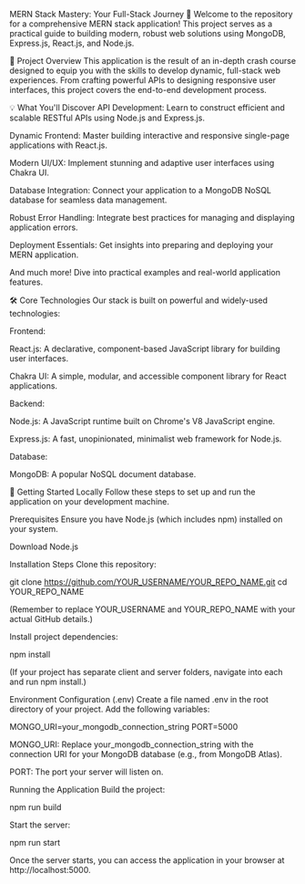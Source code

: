 MERN Stack Mastery: Your Full-Stack Journey 🚀
Welcome to the repository for a comprehensive MERN stack application! This project serves as a practical guide to building modern, robust web solutions using MongoDB, Express.js, React.js, and Node.js.

🎯 Project Overview
This application is the result of an in-depth crash course designed to equip you with the skills to develop dynamic, full-stack web experiences. From crafting powerful APIs to designing responsive user interfaces, this project covers the end-to-end development process.

💡 What You'll Discover
API Development: Learn to construct efficient and scalable RESTful APIs using Node.js and Express.js.

Dynamic Frontend: Master building interactive and responsive single-page applications with React.js.

Modern UI/UX: Implement stunning and adaptive user interfaces using Chakra UI.

Database Integration: Connect your application to a MongoDB NoSQL database for seamless data management.

Robust Error Handling: Integrate best practices for managing and displaying application errors.

Deployment Essentials: Get insights into preparing and deploying your MERN application.

And much more! Dive into practical examples and real-world application features.

🛠️ Core Technologies
Our stack is built on powerful and widely-used technologies:

Frontend:

React.js: A declarative, component-based JavaScript library for building user interfaces.

Chakra UI: A simple, modular, and accessible component library for React applications.

Backend:

Node.js: A JavaScript runtime built on Chrome's V8 JavaScript engine.

Express.js: A fast, unopinionated, minimalist web framework for Node.js.

Database:

MongoDB: A popular NoSQL document database.

🚀 Getting Started Locally
Follow these steps to set up and run the application on your development machine.

Prerequisites
Ensure you have Node.js (which includes npm) installed on your system.

Download Node.js

Installation Steps
Clone this repository:

git clone https://github.com/YOUR_USERNAME/YOUR_REPO_NAME.git
cd YOUR_REPO_NAME

(Remember to replace YOUR_USERNAME and YOUR_REPO_NAME with your actual GitHub details.)

Install project dependencies:

npm install

(If your project has separate client and server folders, navigate into each and run npm install.)

Environment Configuration (.env)
Create a file named .env in the root directory of your project. Add the following variables:

MONGO_URI=your_mongodb_connection_string
PORT=5000

MONGO_URI: Replace your_mongodb_connection_string with the connection URI for your MongoDB database (e.g., from MongoDB Atlas).

PORT: The port your server will listen on.

Running the Application
Build the project:

npm run build

Start the server:

npm run start

Once the server starts, you can access the application in your browser at http://localhost:5000.



